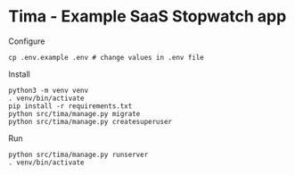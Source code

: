 # Tima - Example SaaS Stopwatch app

Configure
```
cp .env.example .env # change values in .env file
```

Install
```
python3 -m venv venv
. venv/bin/activate
pip install -r requirements.txt
python src/tima/manage.py migrate
python src/tima/manage.py createsuperuser
```

Run
```
python src/tima/manage.py runserver
. venv/bin/activate
```
